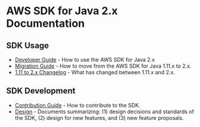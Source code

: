 # AWS SDK for Java 2.x Documentation

## SDK Usage

- [Developer Guide](https://docs.aws.amazon.com/sdk-for-java/v2/developer-guide/welcome.html)
  \- How to use the AWS SDK for Java 2.x
- [Migration Guide](https://docs.aws.amazon.com/sdk-for-java/v2/migration-guide/what-is-java-migration.html)
  \- How to move from the AWS SDK for Java 1.11.x to 2.x.
- [1.11 to 2.x Changelog](LaunchChangelog.md) - What has changed
  between 1.11.x and 2.x.

## SDK Development

- [Contribution Guide](../Contributing.md) - How to contribute to the
  SDK.
- [Design](design/README.md) - Documents summarizing: (1) design
  decisions and standards of the SDK, (2) design for new features, and
  (3) new feature proposals.
